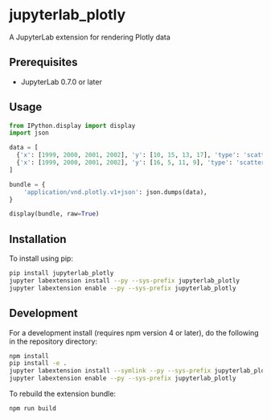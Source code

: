 # jupyterlab_plotly

A JupyterLab extension for rendering Plotly data

## Prerequisites

* JupyterLab 0.7.0 or later

## Usage

```python
from IPython.display import display
import json

data = [
  {'x': [1999, 2000, 2001, 2002], 'y': [10, 15, 13, 17], 'type': 'scatter'},
  {'x': [1999, 2000, 2001, 2002], 'y': [16, 5, 11, 9], 'type': 'scatter'}
]

bundle = {
    'application/vnd.plotly.v1+json': json.dumps(data),
}

display(bundle, raw=True)
```

## Installation

To install using pip:

```bash
pip install jupyterlab_plotly
jupyter labextension install --py --sys-prefix jupyterlab_plotly
jupyter labextension enable --py --sys-prefix jupyterlab_plotly
```

## Development

For a development install (requires npm version 4 or later), do the following in the repository directory:

```bash
npm install
pip install -e .
jupyter labextension install --symlink --py --sys-prefix jupyterlab_plotly
jupyter labextension enable --py --sys-prefix jupyterlab_plotly
```

To rebuild the extension bundle:

```bash
npm run build
```
